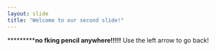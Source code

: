 ```yaml
---
layout: slide
title: "Welcome to our second slide!"
---
```

*******************no f**king pencil anywhere!!!!!************
Use the left arrow to go back!

